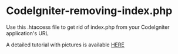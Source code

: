 # CodeIgniter-removing-index.php
Use this .htaccess file to get rid of index.php from your CodeIgniter application's URL

A detailed tutorial with pictures is available [HERE](http://blog.codeonion.com/2015/09/02/codeigniter-3-0-1-tutorial-3-getting-rid-of-index-php-from-url-with-download/)
